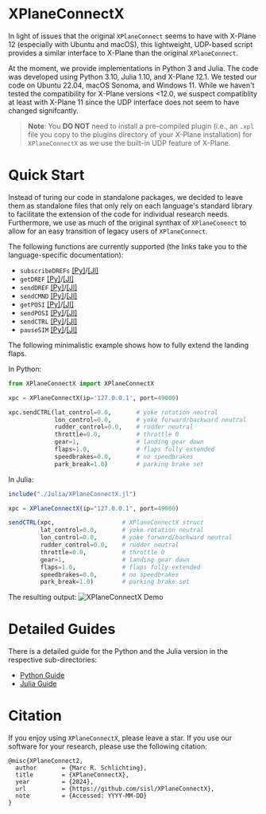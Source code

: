 # XPlaneConnectX

In light of issues that the original `XPlaneConnect` seems to have with X-Plane 12 (especially with Ubuntu and macOS), this lightweight, UDP-based script provides a similar interface to X-Plane than the original `XPlaneConnect`. 

At the moment, we provide implementations in Python 3 and Julia. The code was developed using Python 3.10, Julia 1.10, and X-Plane 12.1. We tested our code on Ubuntu 22.04, macOS Sonoma, and Windows 11. While we haven't tested the compatibility for X-Plane versions <12.0, we suspect compatiblity at least with X-Plane 11 since the UDP interface does not seem to have changed signifcantly.

> **Note**: You **DO NOT** need to install a pre-compiled plugin (i.e., an `.xpl` file you copy to the plugins directory of your X-Plane installation) for `XPlaneConnectX` as we use the built-in UDP feature of X-Plane.

# Quick Start
Instead of turing our code in standalone packages, we decided to leave them as standalone files that only rely on each language's standard library to facilitate the extension of the code for individual research needs. Furthermore, we use as much of the original synthax of `XPlaneConenct` to allow for an easy transition of legacy users of `XPlaneConnect`.

The following functions are currently supported (the links take you to the language-specific documentation):
- `subscribeDREFs` [[Py]](./Python3/README.md#subscribing-to-datarefs)/[[Jl]](./Julia/README.md#subscribing-to-datarefs)
- `getDREF` [[Py]](./Python3/README.md#reading-datarefs)/[[Jl]](./Julia/README.md#reading-datarefs)
- `sendDREF` [[Py]](./Python3/README.md#sending-datarefs)/[[Jl]](./Julia/README.md#sending-datarefs)
- `sendCMND` [[Py]](./Python3/README.md#sending-commands)/[[Jl]](./Julia/README.md#sending-commands)
- `getPOSI` [[Py]](./Python3/README.md#reading-the-position-of-an-aircraft)/[[Jl]](./Julia/README.md#reading-the-position-of-an-aircraft)
- `sendPOSI` [[Py]](./Python3/README.md#setting-an-aircraft-position)/[[Jl]](./Julia/README.md#setting-an-aircraft-position)
- `sendCTRL` [[Py]](./Python3/README.md#controlling-the-aircraft)/[[Jl]](./Julia/README.md#controlling-the-aircraft)
- `pauseSIM` [[Py]](./Python3/README.md#pausing-and-un-pausing-the-simulator)/[[Jl]](./Julia/README.md#pausing-and-un-pausing-the-simulator)

The following minimalistic example shows how to fully extend the landing flaps.

In Python:
```python
from XPlaneConnectX import XPlaneConnectX

xpc = XPlaneConnectX(ip='127.0.0.1', port=49000)

xpc.sendCTRL(lat_control=0.0,       # yoke rotation neutral
             lon_control=0.0,       # yoke forward/backward neutral
             rudder_control=0.0,    # rudder neutral
             throttle=0.0,          # throttle 0
             gear=1,                # landing gear down
             flaps=1.0,             # flaps fully extended
             speedbrakes=0.0,       # no speedbrakes
             park_break=1.0)        # parking brake set
```

In Julia:
```julia
include("./Julia/XPlaneConnectX.jl")

xpc = XPlaneConnectX(ip="127.0.0.1", port=49000)

sendCTRL(xpc,                   # XPlaneConnectX struct
         lat_control=0.0,       # yoke rotation neutral
         lon_control=0.0,       # yoke forward/backward neutral
         rudder_control=0.0,    # rudder neutral
         throttle=0.0,          # throttle 0
         gear=1,                # landing gear down
         flaps=1.0,             # flaps fully extended
         speedbrakes=0.0,       # no speedbrakes
         park_break=1.0)        # parking brake set
```

The resulting output:
![XPlaneConnectX Demo](xplaneconnectx.gif)

# Detailed Guides

There is a detailed guide for the Python and the Julia version in the respective sub-directories:
- [Python Guide](./Python3/README.md)
- [Julia Guide](./Julia/README.md)

# Citation
If you enjoy using `XPlaneConnectX`, please leave a star. If you use our software for your research, please use the following citation:

```
@misc{XPlaneConnect2,
  author       = {Marc R. Schlichting},
  title        = {XPlaneConnectX},
  year         = {2024},
  url          = {https://github.com/sisl/XPlaneConnectX},
  note         = {Accessed: YYYY-MM-DD}
}
```

